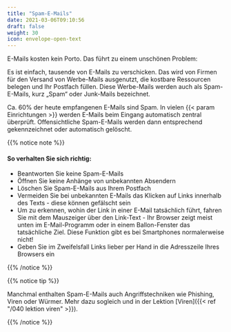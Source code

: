 ```yaml
---
title: "Spam-E-Mails"
date: 2021-03-06T09:10:56
draft: false
weight: 30
icon: envelope-open-text
---
```


E-Mails kosten kein Porto. Das führt zu einem unschönen Problem:

Es ist einfach, tausende von E-Mails zu verschicken. Das wird von Firmen für den Versand von Werbe-Mails ausgenutzt, die kostbare Ressourcen belegen und Ihr Postfach füllen. Diese Werbe-Mails werden auch als Spam-E-Mails, kurz „Spam“ oder Junk-Mails bezeichnet.

Ca. 60% der heute empfangenen E-Mails sind Spam. In vielen {{< param Einrichtungen >}} werden E-Mails beim Eingang automatisch zentral überprüft. Offensichtliche Spam-E-Mails werden dann entsprechend gekennzeichnet oder automatisch gelöscht.

{{% notice note %}}

#### So verhalten Sie sich richtig:

- Beantworten Sie keine Spam-E-Mails
- Öffnen Sie keine Anhänge von unbekannten Absendern
- Löschen Sie Spam-E-Mails aus Ihrem Postfach
- Vermeiden Sie bei unbekannten E-Mails das Klicken auf Links innerhalb des Texts - diese können gefälscht sein
- Um zu erkennen, wohin der Link in einer E-Mail tatsächlich führt, fahren Sie mit dem Mauszeiger über den Link-Text - Ihr Browser zeigt meist unten im E-Mail-Programm oder in einem Ballon-Fenster das tatsächliche Ziel. Diese Funktion gibt es bei Smartphones normalerweise nicht!
- Geben Sie im Zweifelsfall Links lieber per Hand in die Adresszeile Ihres Browsers ein

{{% /notice %}}

{{% notice tip %}}

Manchmal enthalten Spam-E-Mails auch Angriffstechniken wie Phishing, Viren oder Würmer. Mehr dazu sogleich und in der Lektion [Viren]({{< ref "/040 lektion viren" >}}). 

{{% /notice %}}